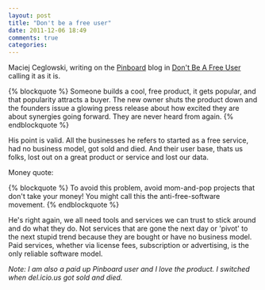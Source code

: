 ```yaml
---
layout: post
title: "Don't be a free user"
date: 2011-12-06 18:49
comments: true
categories: 
---
```


Maciej Ceglowski, writing on the [Pinboard](http://pinboard.in/) blog in [Don't Be A Free User](http://blog.pinboard.in/2011/12/don_t_be_a_free_user/) calling it as it is.

{% blockquote %}
Someone builds a cool, free product, it gets popular, and that popularity attracts a buyer. The new owner shuts the product down and the founders issue a glowing press release about how excited they are about synergies going forward. They are never heard from again.
{% endblockquote %}

His point is valid. All the businesses he refers to started as a free service, had no business model, got sold and died. And their user base, thats us folks, lost out on a great product or service and lost our data.

Money quote:

{% blockquote %}
To avoid this problem, avoid mom-and-pop projects that don't take your money! You might call this the anti-free-software movement.
{% endblockquote %}

He's right again, we all need tools and services we can trust to stick around and do what they do. Not services that are gone the next day or 'pivot' to the next stupid trend because they are bought or have no business model. Paid services, whether via license fees, subscription or advertising, is the only reliable software model.

*Note: I am also a paid up Pinboard user and I love the product. I switched when del.icio.us got sold and died.*
